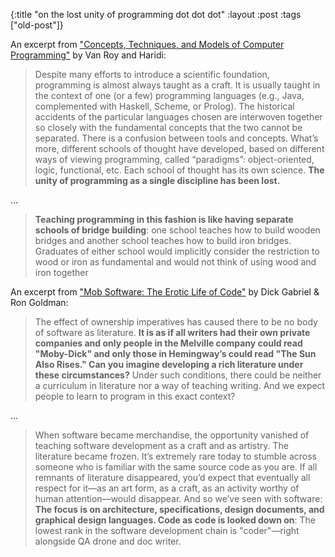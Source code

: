 {:title "on the lost unity of programming dot dot dot"
:layout :post
 :tags ["old-post"]}



An excerpt from ["Concepts, Techniques, and Models of Computer Programming"](http://www.amazon.com/Concepts-Techniques-Models-Computer-Programming/dp/0262220695) by Van Roy and Haridi:



> Despite many efforts to introduce a scientific foundation, programming is almost always taught as a craft. It is usually taught in the context of one (or a few) programming languages (e.g., Java, complemented with Haskell, Scheme, or Prolog). The historical accidents of the particular languages chosen are interwoven together so closely with the fundamental concepts that the two cannot be separated. There is a confusion between tools and concepts. What’s more, different schools of thought have developed, based on different ways of viewing programming, called “paradigms”: object-oriented, logic, functional, etc. Each school of thought has its own science. **The unity of programming as a single discipline has been lost.**



...



> **Teaching programming in this fashion is like having separate schools of bridge building**: one school teaches how to build wooden bridges and another school teaches how to build iron bridges. Graduates of either school would implicitly consider the restriction to wood or iron as fundamental and would not think of using wood and iron together



An excerpt from ["Mob Software: The Erotic Life of Code"](http://www.dreamsongs.com/MobSoftware.html) by Dick Gabriel & Ron Goldman:



> The effect of ownership imperatives has caused there to be no body of software as literature. **It is as if all writers had their own private companies and only people in the Melville company could read "Moby-Dick" and only those in Hemingway’s could read "The Sun Also Rises." Can you imagine developing a rich literature under these circumstances?** Under such conditions, there could be neither a curriculum in literature nor a way of teaching writing. And we expect people to learn to program in this exact context?



...



> When software became merchandise, the opportunity vanished of teaching software development as a craft and as artistry. The literature became frozen. It’s extremely rare today to stumble across someone who is familiar with the same source code as you are. If all remnants of literature disappeared, you’d expect that eventually all respect for it—as an art form, as a craft, as an activity worthy of human attention—would disappear. And so we’ve seen with software: **The focus is on architecture, specifications, design documents, and graphical design languages. Code as code is looked down on**: The lowest rank in the software development chain is "coder"—right alongside QA drone and doc writer.




